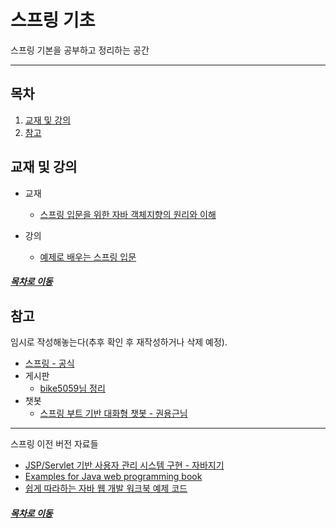 스프링 기초
=====
스프링 기본을 공부하고 정리하는 공간
- - -
## 목차
1. [교재 및 강의](#교재-및-강의)
2. [참고](#참고)

## 교재 및 강의
* 교재
	* [스프링 입문을 위한 자바 객체지향의 원리와 이해](./oop_for_spring_jmkim)

* 강의
	* [예제로 배우는 스프링 입문](https://github.com/nara1030/spring-basic/blob/master/lecture/spring_basic_ksbaek/%EC%98%88%EC%A0%9C%EB%A1%9C%20%EB%B0%B0%EC%9A%B0%EB%8A%94%20%EC%8A%A4%ED%94%84%EB%A7%81%20%EC%9E%85%EB%AC%B8.md)

##### [목차로 이동](#목차)

## 참고
임시로 작성해놓는다(추후 확인 후 재작성하거나 삭제 예정).

* [스프링 - 공식](https://github.com/spring-projects)
* 게시판
	* [bike5059님 정리](https://github.com/bike5059/Bizspring)
* 챗봇
	* [스프링 부트 기반 대화형 챗봇 - 권용근님](https://github.com/kingbbode/spring-boot-chatbot)
	
- - -
스프링 이전 버전 자료들

* [JSP/Servlet 기반 사용자 관리 시스템 구현 - 자바지기](https://github.com/slipp/jwp-slipp)
* [Examples for Java web programming book](https://github.com/eomjinyoung/JavaWebProgramming)
* [쉽게 따라하는 자바 웹 개발 워크북 예제 코드](https://github.com/keesun/legacy-sample)

##### [목차로 이동](#목차)